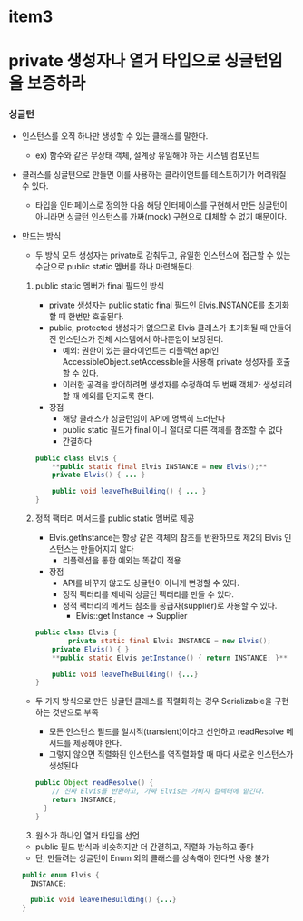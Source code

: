 # item3

# private 생성자나 열거 타입으로 싱글턴임을 보증하라

### 싱글턴

- 인스턴스를 오직 하나만 생성할 수 있는 클래스를 말한다.
    - ex) 함수와 같은 무상태 객체, 설계상 유일해야 하는 시스템 컴포넌트
- 클래스를 싱글턴으로 만들면 이를 사용하는 클라이언트를 테스트하기가 어려워질 수 있다.
    - 타입을 인터페이스로 정의한 다음 해당 인터페이스를 구현해서 만든 싱글턴이 아니라면 싱글턴 인스턴스를 가짜(mock) 구현으로 대체할 수 없기 때문이다.
- 만드는 방식
    - 두 방식 모두 생성자는 private로 감춰두고, 유일한 인스턴스에 접근할 수 있는 수단으로 public static 멤버를 하나 마련해둔다.
    1. public static 멤버가 final 필드인 방식
        - private 생성자는 public static final 필드인 Elvis.INSTANCE를 초기화할 때 한번만 호출된다.
        - public, protected 생성자가 없으므로 Elvis 클래스가 초기화될 때 만들어진 인스턴스가 전체 시스템에서 하나뿐임이 보장된다.
            - 예외: 권한이 있는 클라이언트는 리플렉션 api인 AccessibleObject.setAccessible을 사용해 private 생성자를 호출할 수 있다.
            - 이러한 공격을 방어하려면 생성자를 수정하여 두 번째 객체가 생성되려 할 때 예외를 던지도록 한다.
        - 장점
            - 해당 클래스가 싱글턴임이 API에 명백히 드러난다
            - public static 필드가 final 이니 절대로 다른 객체를 참조할 수 없다
            - 간결하다

        ```java
        public class Elvis {
            **public static final Elvis INSTANCE = new Elvis();**
            private Elvis() { ... }

            public void leaveTheBuilding() { ... }
        }
        ```

    2. 정적 팩터리 메서드를 public static 멤버로 제공
        - Elvis.getInstance는 항상 같은 객체의 참조를 반환하므로 제2의 Elvis 인스턴스는 만들어지지 않다
            - 리플렉션을 통한 예외는 똑같이 적용
        - 장점
            - API를 바꾸지 않고도 싱글턴이 아니게 변경할 수 있다.
            - 정적 팩터리를 제네릭 싱글턴 팩터리를 만들 수 있다.
            - 정적 팩터리의 메서드 참조를 공급자(supplier)로 사용할 수 있다.
                - Elvis::get Instance → Supplier<Elvis>

        ```java
        public class Elvis {
        	 	private static final Elvis INSTANCE = new Elvis();
            private Elvis() { }
            **public static Elvis getInstance() { return INSTANCE; }**

            public void leaveTheBuilding() {...}
        }
        ```

    - 두 가지 방식으로 만든 싱글턴 클래스를 직렬화하는 경우 Serializable을 구현하는 것만으로 부족
        - 모든 인스턴스 필드를 일시적(transient)이라고 선언하고 readResolve 메서드를 제공해야 한다.
        - 그렇지 않으면 직렬화된 인스턴스를 역직렬화할 때 마다 새로운 인스턴스가 생성된다

        ```java
        public Object readResolve() {
            // 진짜 Elvis를 반환하고, 가짜 Elvis는 가비지 컬렉터에 맡긴다.
            return INSTANCE;
          }
        }
        ```

    3. 원소가 하나인 열거 타입을 선언

    - public 필드 방식과 비슷하지만  더 간결하고, 직렬화 가능하고 좋다
    - 단, 만들려는 싱글턴이 Enum 외의 클래스를 상속해야 한다면 사용 불가

    ```java
    public enum Elvis {
      INSTANCE;

      public void leaveTheBuilding() {...}
    }
    ```